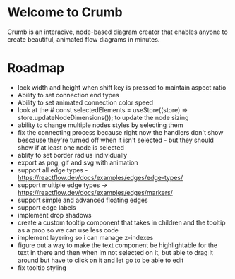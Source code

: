 # Welcome to Crumb

Crumb is an interacive, node-based diagram creator that enables anyone to create beautiful, animated flow diagrams in minutes.

# Roadmap

- lock width and height when shift key is pressed to maintain aspect ratio
- Ability to set connection end types
- Ability to set animated connection color speed
- look at the # const selectedElements = useStore((store) => store.updateNodeDimensions()); to update the node sizing
- ability to change multiple nodes styles by selecting them
- fix the connecting process because right now the handlers don't show bescause they're turned off when it isn't selected - but they should show if at least one node is selected
- ablity to set border radius individually
- export as png, gif and svg with animation
- support all edge types - https://reactflow.dev/docs/examples/edges/edge-types/
- support multiple edge types -> https://reactflow.dev/docs/examples/edges/markers/
- support simple and advanced floating edges
- support edge labels
- implement drop shadows
- create a custom tooltip component that takes in children and the tooltip as a prop so we can use less code
- implement layering so i can manage z-indexes
- figure out a way to make the text component be highlightable for the text in there and then when im not selected on it, but able to drag it around but have to click on it and let go to be able to edit
- fix tooltip styling
